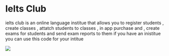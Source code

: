 # Ielts Club

ielts club is an online language institue that allows you to register students , create classes , attatch students to classes , in app purchase and , create exams for students and send exam reports to them
if you have an inistitue you can use this code for your intitue

<img src="https://raw.githubusercontent.com/IELTS-Club/Ielts-Club-Development/main/public/images/optimized-jary.jpg" />
